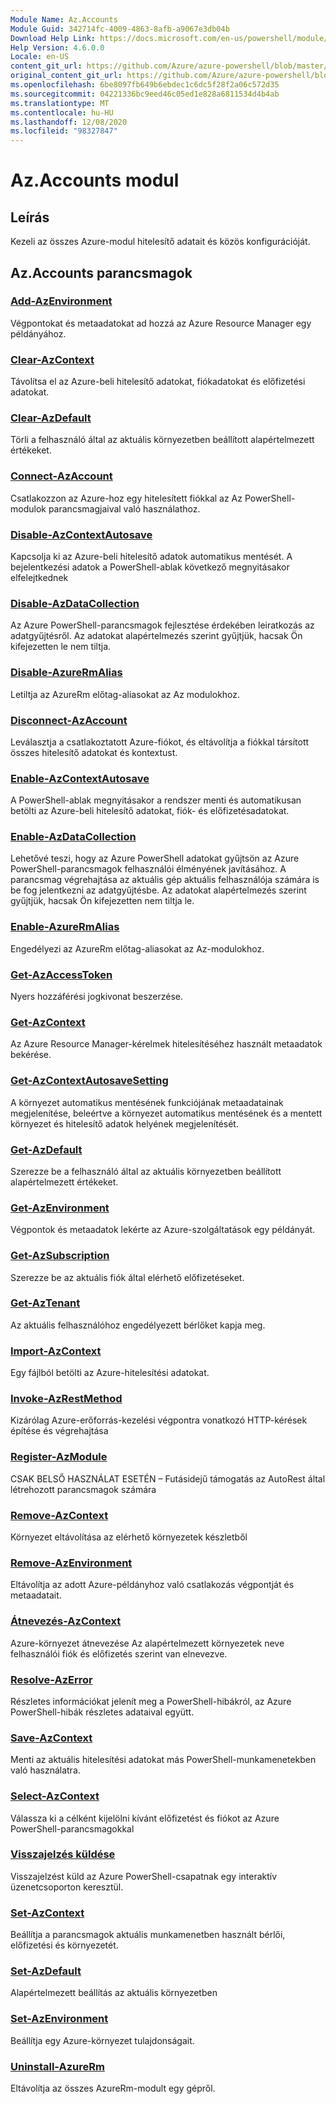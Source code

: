 ```yaml
---
Module Name: Az.Accounts
Module Guid: 342714fc-4009-4863-8afb-a9067e3db04b
Download Help Link: https://docs.microsoft.com/en-us/powershell/module/az.accounts
Help Version: 4.6.0.0
Locale: en-US
content_git_url: https://github.com/Azure/azure-powershell/blob/master/src/Accounts/Accounts/help/Az.Accounts.md
original_content_git_url: https://github.com/Azure/azure-powershell/blob/master/src/Accounts/Accounts/help/Az.Accounts.md
ms.openlocfilehash: 6be8097fb649b6ebdec1c6dc5f28f2a06c572d35
ms.sourcegitcommit: 04221336bc9eed46c05ed1e828a6811534d4b4ab
ms.translationtype: MT
ms.contentlocale: hu-HU
ms.lasthandoff: 12/08/2020
ms.locfileid: "98327847"
---
```

# Az.Accounts modul
## Leírás
Kezeli az összes Azure-modul hitelesítő adatait és közös konfigurációját.

## Az.Accounts parancsmagok
### [Add-AzEnvironment](Add-AzEnvironment.md)
Végpontokat és metaadatokat ad hozzá az Azure Resource Manager egy példányához.

### [Clear-AzContext](Clear-AzContext.md)
Távolítsa el az Azure-beli hitelesítő adatokat, fiókadatokat és előfizetési adatokat.

### [Clear-AzDefault](Clear-AzDefault.md)
Törli a felhasználó által az aktuális környezetben beállított alapértelmezett értékeket.

### [Connect-AzAccount](Connect-AzAccount.md)
Csatlakozzon az Azure-hoz egy hitelesített fiókkal az Az PowerShell-modulok parancsmagjaival való használathoz.

### [Disable-AzContextAutosave](Disable-AzContextAutosave.md)
Kapcsolja ki az Azure-beli hitelesítő adatok automatikus mentését.  A bejelentkezési adatok a PowerShell-ablak következő megnyitásakor elfelejtkednek

### [Disable-AzDataCollection](Disable-AzDataCollection.md)
Az Azure PowerShell-parancsmagok fejlesztése érdekében leiratkozás az adatgyűjtésről. Az adatokat alapértelmezés szerint gyűjtjük, hacsak Ön kifejezetten le nem tiltja.

### [Disable-AzureRmAlias](Disable-AzureRmAlias.md)
Letiltja az AzureRm előtag-aliasokat az Az modulokhoz.

### [Disconnect-AzAccount](Disconnect-AzAccount.md)
Leválasztja a csatlakoztatott Azure-fiókot, és eltávolítja a fiókkal társított összes hitelesítő adatokat és kontextust.

### [Enable-AzContextAutosave](Enable-AzContextAutosave.md)
A PowerShell-ablak megnyitásakor a rendszer menti és automatikusan betölti az Azure-beli hitelesítő adatokat, fiók- és előfizetésadatokat. 

### [Enable-AzDataCollection](Enable-AzDataCollection.md)
Lehetővé teszi, hogy az Azure PowerShell adatokat gyűjtsön az Azure PowerShell-parancsmagok felhasználói élményének javításához. A parancsmag végrehajtása az aktuális gép aktuális felhasználója számára is be fog jelentkezni az adatgyűjtésbe. Az adatokat alapértelmezés szerint gyűjtjük, hacsak Ön kifejezetten nem tiltja le.

### [Enable-AzureRmAlias](Enable-AzureRmAlias.md)
Engedélyezi az AzureRm előtag-aliasokat az Az-modulokhoz.

### [Get-AzAccessToken](Get-AzAccessToken.md)
Nyers hozzáférési jogkivonat beszerzése.

### [Get-AzContext](Get-AzContext.md)
Az Azure Resource Manager-kérelmek hitelesítéséhez használt metaadatok bekérése.

### [Get-AzContextAutosaveSetting](Get-AzContextAutosaveSetting.md)
A környezet automatikus mentésének funkciójának metaadatainak megjelenítése, beleértve a környezet automatikus mentésének és a mentett környezet és hitelesítő adatok helyének megjelenítését.

### [Get-AzDefault](Get-AzDefault.md)
Szerezze be a felhasználó által az aktuális környezetben beállított alapértelmezett értékeket.

### [Get-AzEnvironment](Get-AzEnvironment.md)
Végpontok és metaadatok lekérte az Azure-szolgáltatások egy példányát.

### [Get-AzSubscription](Get-AzSubscription.md)
Szerezze be az aktuális fiók által elérhető előfizetéseket.

### [Get-AzTenant](Get-AzTenant.md)
Az aktuális felhasználóhoz engedélyezett bérlőket kapja meg.

### [Import-AzContext](Import-AzContext.md)
Egy fájlból betölti az Azure-hitelesítési adatokat.

### [Invoke-AzRestMethod](Invoke-AzRestMethod.md)
Kizárólag Azure-erőforrás-kezelési végpontra vonatkozó HTTP-kérések építése és végrehajtása

### [Register-AzModule](Register-AzModule.md)
CSAK BELSŐ HASZNÁLAT ESETÉN – Futásidejű támogatás az AutoRest által létrehozott parancsmagok számára

### [Remove-AzContext](Remove-AzContext.md)
Környezet eltávolítása az elérhető környezetek készletből

### [Remove-AzEnvironment](Remove-AzEnvironment.md)
Eltávolítja az adott Azure-példányhoz való csatlakozás végpontját és metaadatait.

### [Átnevezés-AzContext](Rename-AzContext.md)
Azure-környezet átnevezése  Az alapértelmezett környezetek neve felhasználói fiók és előfizetés szerint van elnevezve.

### [Resolve-AzError](Resolve-AzError.md)
Részletes információkat jelenít meg a PowerShell-hibákról, az Azure PowerShell-hibák részletes adataival együtt.

### [Save-AzContext](Save-AzContext.md)
Menti az aktuális hitelesítési adatokat más PowerShell-munkamenetekben való használatra.

### [Select-AzContext](Select-AzContext.md)
Válassza ki a célként kijelölni kívánt előfizetést és fiókot az Azure PowerShell-parancsmagokkal

### [Visszajelzés küldése](Send-Feedback.md)
Visszajelzést küld az Azure PowerShell-csapatnak egy interaktív üzenetcsoporton keresztül.

### [Set-AzContext](Set-AzContext.md)
Beállítja a parancsmagok aktuális munkamenetben használt bérlői, előfizetési és környezetét.

### [Set-AzDefault](Set-AzDefault.md)
Alapértelmezett beállítás az aktuális környezetben

### [Set-AzEnvironment](Set-AzEnvironment.md)
Beállítja egy Azure-környezet tulajdonságait.

### [Uninstall-AzureRm](Uninstall-AzureRm.md)
Eltávolítja az összes AzureRm-modult egy gépről.

